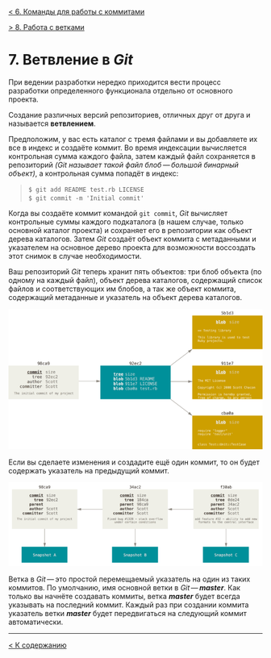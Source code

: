 [< 6. Команды для работы с коммитами](./commits6.md)

[> 8. Работа с ветками](./branch8.md)

# **7. Ветвление в _Git_**

При ведении разработки нередко приходится вести процесс разработки определенного функционала отдельно от основного проекта.

Создание различных версий репозиториев, отличных друг от друга и называется **ветвлением**. 

Предположим, у вас есть каталог с тремя файлами и вы добавляете их все в индекс и создаёте коммит. Во время индексации вычисляется контрольная сумма каждого файла, затем каждый файл сохраняется в репозиторий _(Git называет такой файл блоб — большой бинарный объект)_, а контрольная сумма попадёт в индекс:

> `$ git add README test.rb LICENSE`  
> `$ git commit -m 'Initial commit'`

Когда вы создаёте коммит командой `git commit`, _Git_ вычисляет контрольные суммы каждого подкаталога (в нашем случае, только основной каталог проекта) и сохраняет его в репозитории как объект дерева каталогов. Затем _Git_ создаёт объект коммита с метаданными и указателем на основное дерево проекта для возможности воссоздать этот снимок в случае необходимости.

Ваш репозиторий _Git_ теперь хранит пять объектов: три блоб объекта (по одному на каждый файл), объект дерева каталогов, содержащий список файлов и соответствующих им блобов, а так же объект коммита, содержащий метаданные и указатель на объект дерева каталогов.

![Коммит и его дерево](./assets/commit-and-tree.png "Коммит и его дерево")

Если вы сделаете изменения и создадите ещё один коммит, то он будет содержать указатель на предыдущий коммит.

![Коммит и его родители](./assets/commits-and-parents.png "Коммит и его родители")

Ветка в _Git_ — это простой перемещаемый указатель на один из таких коммитов. По умолчанию, имя основной ветки в _Git_ — ***master***. Как только вы начнёте создавать коммиты, ветка ***master*** будет всегда указывать на последний коммит. Каждый раз при создании коммита указатель ветки ***master*** будет передвигаться на следующий коммит автоматически.

---

[< К содержанию](./readme.md)